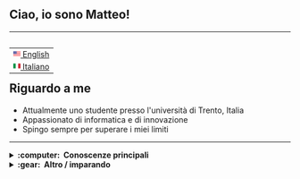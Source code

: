 ## Ciao, io sono Matteo!

<hr>

<table align="right">
 <tr><td><a href="README.md"><img src="images/us-flag.png" height="13"> English</a></td></tr>
 <tr><td><a href="README_ita.md"><img src="images/ita-flag.png" height="13"> Italiano</a></td></tr>
</table>


## Riguardo a me

* Attualmente uno studente presso l'università di Trento, Italia
* Appassionato di informatica e di innovazione
* Spingo sempre per superare i miei limiti

<hr>

<details>
  <summary><b>:computer: &nbsp;Conoscenze principali</b></summary>
  <br/>
  
  ![Java](https://img.shields.io/badge/JAVA-007396.svg?&style=flat&logo=java&logoColor=white)&nbsp;
  ![Spring](https://img.shields.io/badge/SPRING-6DB33F.svg?&style=flat&logo=spring&logoColor=white)&nbsp;
  ![Angular](https://img.shields.io/badge/ANGULAR-DD0031.svg?&style=flat&logo=angular&logoColor=white)&nbsp;
  ![HTML5](https://img.shields.io/badge/HTML5-E34F26.svg?&style=flat&logo=html5&logoColor=white)&nbsp;
  ![CSS3](https://img.shields.io/badge/CSS3-%231572B6.svg?&style=flat&logo=css3&logoColor=white)&nbsp;
  ![JavaScript](https://img.shields.io/badge/JAVASCRIPT-323330.svg?&style=flat&logo=javascript&logoColor=%23F7DF1E)&nbsp;
  ![TypeScript](https://img.shields.io/badge/TYPESCRIPT-%23007ACC.svg?&style=flat&logo=typescript&logoColor=white)&nbsp;\
  ![NodeJS](https://img.shields.io/badge/NODEJS-339933.svg?&style=flat&logo=node.js&logoColor=white)&nbsp;
  ![Git](https://img.shields.io/badge/GIT-%23F05033.svg?&style=flat&logo=git&logoColor=white)&nbsp;
  ![GitHub](https://img.shields.io/badge/GITHUB-%23121011.svg?&style=flat&logo=github&logoColor=white)&nbsp;
  ![VSCode](https://img.shields.io/badge/VSCODE-007ACC.svg?&style=flat&logo=visual-studio-code)&nbsp;
</details>

<details>
  <summary><b>:gear: &nbsp;Altro / imparando</b></summary>
  <br/>
  
  ![Firebase](https://img.shields.io/badge/FIREBASE-FFCA28.svg?&style=flat&logo=firebase&logoColor=black)&nbsp;
  ![AWS](https://img.shields.io/badge/AMAZON%20AWS-232F3E.svg?&style=flat&logo=amazon-aws&logoColor=white)&nbsp;
  ![Python](https://img.shields.io/badge/PYTHON-3776AB.svg?&style=flat&logo=python&logoColor=white)&nbsp;\
  ![Cpp](https://img.shields.io/badge/C++-00599C.svg?&style=flat&logo=c%2B%2B&logoColor=white)&nbsp;
  ![Arduino](https://img.shields.io/badge/ARDUINO-00979D.svg?&style=flat&logo=arduino&logoColor=white)&nbsp;
  ![PHP](https://img.shields.io/badge/PHP-777BB4.svg?&style=flat&logo=php&logoColor=white)&nbsp;
</details>
